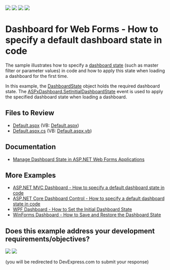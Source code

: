 <!-- default badges list -->
![](https://img.shields.io/endpoint?url=https://codecentral.devexpress.com/api/v1/VersionRange/128579997/24.2.1%2B)
[![](https://img.shields.io/badge/Open_in_DevExpress_Support_Center-FF7200?style=flat-square&logo=DevExpress&logoColor=white)](https://supportcenter.devexpress.com/ticket/details/T513681)
[![](https://img.shields.io/badge/📖_How_to_use_DevExpress_Examples-e9f6fc?style=flat-square)](https://docs.devexpress.com/GeneralInformation/403183)
[![](https://img.shields.io/badge/💬_Leave_Feedback-feecdd?style=flat-square)](#does-this-example-address-your-development-requirementsobjectives)
<!-- default badges end -->

# Dashboard for Web Forms - How to specify a default dashboard state in code


The sample illustrates how to specify a [dashboard state](https://docs.devexpress.com/Dashboard/118733/web-dashboard/aspnet-web-forms-dashboard-control/manage-dashboard-state) (such as master filter or parameter values) in code and how to apply this state when loading a dashboard for the first time. 

In this example, the [DashboardState](https://docs.devexpress.com/Dashboard/DevExpress.DashboardCommon.DashboardState) object holds the required dashboard state. The [ASPxDashboard.SetInitialDashboardState](https://docs.devexpress.com/Dashboard/DevExpress.DashboardWeb.ASPxDashboard.SetInitialDashboardState) event is used to apply the specified dashboard state when loading a dashboard.

## Files to Review
* [Default.aspx](./CS/WebDashboard_ManualDashboardState/Default.aspx) (VB: [Default.aspx](./VB/WebDashboard_ManualDashboardState/Default.aspx))
* [Default.aspx.cs](./CS/WebDashboard_ManualDashboardState/Default.aspx.cs) (VB: [Default.aspx.vb](./VB/WebDashboard_ManualDashboardState/Default.aspx.vb))

## Documentation

- [Manage Dashboard State in ASP.NET Web Forms Applications](https://docs.devexpress.com/Dashboard/118733/web-dashboard/aspnet-web-forms-dashboard-control/manage-dashboard-state)

## More Examples

* [ASP.NET MVC Dashboard - How to specify a default dashboard state in code](https://github.com/DevExpress-Examples/asp-net-mvc-dashboard-specify-default-state-in-code)
* [ASP.NET Core Dashboard Control - How to specify a default dashboard state in code](https://github.com/DevExpress-Examples/aspnet-core-dashboard-specify-default-state-in-code)
* [WPF Dashboard - How to Set the Initial Dashboard State](https://github.com/DevExpress-Examples/wpf-dashboard-how-to-set-initial-dashboard-state)
* [WinForms Dashboard - How to Save and Restore the Dashboard State](https://github.com/DevExpress-Examples/winforms-dashboard-save-restore-dashboard-state)
<!-- feedback -->
## Does this example address your development requirements/objectives?

[<img src="https://www.devexpress.com/support/examples/i/yes-button.svg"/>](https://www.devexpress.com/support/examples/survey.xml?utm_source=github&utm_campaign=web-forms-dashboard-specify-default-dashboard-state-in-code&~~~was_helpful=yes) [<img src="https://www.devexpress.com/support/examples/i/no-button.svg"/>](https://www.devexpress.com/support/examples/survey.xml?utm_source=github&utm_campaign=web-forms-dashboard-specify-default-dashboard-state-in-code&~~~was_helpful=no)

(you will be redirected to DevExpress.com to submit your response)
<!-- feedback end -->
